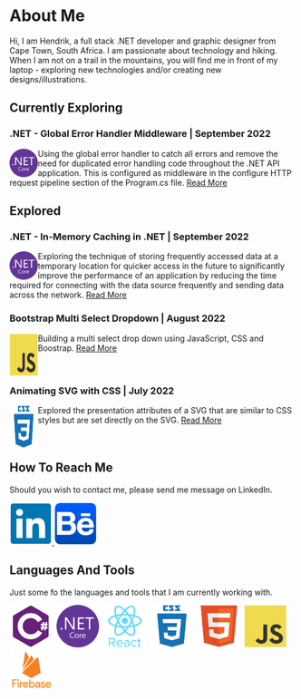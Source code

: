 # About Me
Hi, I am Hendrik, a full stack .NET developer and graphic designer from Cape Town, South Africa. 
I am passionate about technology and hiking.  When I am not on a trail in the mountains, you will find me in front of my laptop - exploring new technologies and/or creating new designs/illustrations.

## Currently Exploring

### .NET - Global Error Handler Middleware | September 2022 
<img align="left" width="50" src="https://github.com/devicons/devicon/blob/master/icons/dotnetcore/dotnetcore-original.svg"> Using the global error handler to catch all errors and remove the need for duplicated error handling code throughout the .NET API application. This is configured as middleware in the configure HTTP request pipeline section of the Program.cs file. <a href="https://github.com/Hendrik-de-Wet/dot-net-global-error-handler">Read More <a/>



## Explored
  
### .NET  - In-Memory Caching in .NET | September 2022
<img align="left" width="50" src="https://github.com/devicons/devicon/blob/master/icons/dotnetcore/dotnetcore-original.svg"> Exploring the technique of storing frequently accessed data at a temporary location for quicker access in the future to significantly improve the performance of an application by reducing the time required for connecting with the data source frequently and sending data across the network. <a href="https://github.com/Hendrik-de-Wet/dot-net-in-memory-caching">Read More <a/>

### Bootstrap Multi Select Dropdown | August 2022
<img align="left" width="50" src="https://github.com/devicons/devicon/blob/master/icons/javascript/javascript-original.svg" title="JavaScript" alt="JavaScript" width="75" height="75"/>Building a multi select drop down using JavaScript, CSS and Boostrap. <a href="https://github.com/Hendrik-de-Wet/.NET-Core/tree/main/dot-net-core-in-memory-caching">Read More <a/></br>
</br>
</br>
### Animating SVG with CSS | July 2022
<img align="left" width="50" src="https://github.com/devicons/devicon/blob/master/icons/css3/css3-plain-wordmark.svg" title="JavaScript" alt="JavaScript" width="75" height="75"/>Explored the presentation attributes of a SVG that are similar to CSS styles but are set directly on the SVG. <a href="https://github.com/Hendrik-de-Wet/html-css-svg-rotating-cogs">Read More <a/></br>
</br>
</br>
## How To Reach Me
Should you wish to contact me, please send me message on LinkedIn.

<div id="badges">
  <a href="https://www.linkedin.com/in/hendrikdewet/">
    <img src="https://github.com/devicons/devicon/blob/master/icons/linkedin/linkedin-original.svg" alt="LinkedIn" width="75" style="width:75px"/>
  </a>
  <a href="https://www.behance.net/hendrikdewet/">
    <img src="https://github.com/devicons/devicon/blob/master/icons/behance/behance-original.svg" alt="Behance" width="75" style="width:75px"/>
  </a>
</div>


## Languages And Tools

Just some fo the languages and tools that I am currently working with.

<div>
  <img src="https://github.com/devicons/devicon/blob/master/icons/csharp/csharp-plain.svg" title="C#" alt="C#" width="75" height="75"/>&nbsp;
  <img src="https://github.com/devicons/devicon/blob/master/icons/dotnetcore/dotnetcore-original.svg" title=".NET CORE" alt=".NET CORE" width="75" height="75"/>&nbsp;
  <img src="https://github.com/devicons/devicon/blob/master/icons/react/react-original-wordmark.svg" title="React" alt="React" width="75" height="75"/>&nbsp;
  <img src="https://github.com/devicons/devicon/blob/master/icons/css3/css3-plain-wordmark.svg"  title="CSS3" alt="CSS" width="75" height="75"/>&nbsp;
  <img src="https://github.com/devicons/devicon/blob/master/icons/html5/html5-original.svg" title="HTML5" alt="HTML" width="75" height="75"/>&nbsp;
  <img src="https://github.com/devicons/devicon/blob/master/icons/javascript/javascript-original.svg" title="JavaScript" alt="JavaScript" width="75" height="75"/>&nbsp;
  <img src="https://github.com/devicons/devicon/blob/master/icons/firebase/firebase-plain-wordmark.svg" title="Firebase" alt="Firebase" width="75" height="75"/>&nbsp;
</div>

